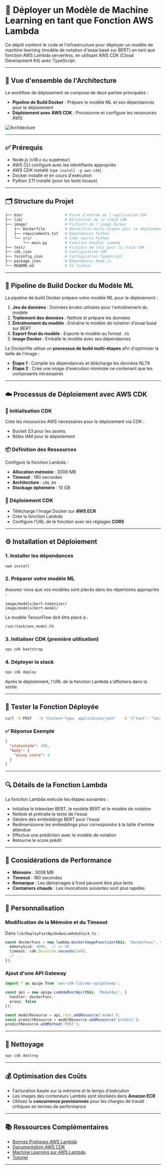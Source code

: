 # 🚀 Déployer un Modèle de Machine Learning en tant que Fonction AWS Lambda

Ce dépôt contient le code et l'infrastructure pour déployer un modèle de machine learning (modèle de notation d'essai basé sur BERT) en tant que fonction AWS Lambda serverless, en utilisant AWS CDK (Cloud Development Kit) avec TypeScript.

---

## 📌 Vue d'ensemble de l'Architecture

Le workflow de déploiement se compose de deux parties principales :

- **Pipeline de Build Docker** : Prépare le modèle ML et ses dépendances pour le déploiement  
- **Déploiement avec AWS CDK** : Provisionne et configure les ressources AWS  

![Architecture](./docs/deployment_workflow.png)

---

## ✅ Prérequis

- Node.js (v18.x ou supérieur)  
- AWS CLI configuré avec les identifiants appropriés  
- AWS CDK installé (`npm install -g aws-cdk`)  
- Docker installé et en cours d'exécution  
- Python 3.11 installé (pour les tests locaux)  

---

## 🗂️ Structure du Projet

```bash
├── bin/                   # Point d'entrée de l'application CDK
├── lib/                   # Définition de la stack CDK
├── image/                 # Fichiers de l'image Docker
│   ├── Dockerfile         # Dockerfile multi-étapes pour le déploiement Lambda
│   ├── requirements.txt   # Dépendances Python
│   └── src/               # Code source Python
│       └── main.py        # Fonction handler Lambda
├── test/                  # Fichiers de test pour la stack CDK
├── cdk.json               # Configuration CDK
├── tsconfig.json          # Configuration TypeScript
├── package.json           # Dépendances Node.js
└── README.md              # Ce fichier
```

---

## 🐳 Pipeline de Build Docker du Modèle ML

La pipeline de build Docker prépare votre modèle ML pour le déploiement :

1. **Jeu de données** : Données brutes utilisées pour l'entraînement du modèle  
2. **Traitement des données** : Nettoie et prépare les données  
3. **Entraînement du modèle** : Entraîne le modèle de notation d'essai basé sur BERT  
4. **Export final du modèle** : Exporte le modèle au format `.h5`  
5. **Image Docker** : Emballe le modèle avec ses dépendances  

Le Dockerfile utilise un **processus de build multi-étapes** afin d'optimiser la taille de l'image :

- **Étape 1** : Compile les dépendances et télécharge les données NLTK  
- **Étape 2** : Crée une image d'exécution minimale ne contenant que les composants nécessaires  

---

## ☁️ Processus de Déploiement avec AWS CDK

### 🔧 Initialisation CDK  
Crée les ressources AWS nécessaires pour le déploiement via CDK :

- Bucket S3 pour les assets  
- Rôles IAM pour le déploiement  

### 📦 Définition des Ressources  
Configure la fonction Lambda :

- **Allocation mémoire** : 3008 MB  
- **Timeout** : 180 secondes  
- **Architecture** : `x86_64`  
- **Stockage éphémère** : 10 GB  

### 🚀 Déploiement CDK  

- Télécharge l'image Docker sur **AWS ECR**  
- Crée la fonction Lambda  
- Configure l'URL de la fonction avec les réglages **CORS**  

---

## ⚙️ Installation et Déploiement

### 1. Installer les dépendances

```bash
npm install
```

### 2. Préparer votre modèle ML

Assurez-vous que vos modèles sont placés dans les répertoires appropriés :

```
image/models/bert-tokenizer/
image/models/bert-model/
```

Le modèle TensorFlow doit être placé à :

```bash
/var/task/aes_model.h5
```

### 3. Initialiser CDK (première utilisation)

```bash
npx cdk bootstrap
```

### 4. Déployer la stack

```bash
npx cdk deploy
```

Après le déploiement, l'URL de la fonction Lambda s'affichera dans la sortie.

---

## 🧪 Tester la Fonction Déployée

```bash
curl -X POST   -H "Content-Type: application/json"   -d '{"text": "Ceci est un essai pour être noté."}'   <FUNCTION_URL>
```

### ✅ Réponse Exemple

```json
{
  "statusCode": 200,
  "body": {
    "essay score": 4
  }
}
```

---

## 🔍 Détails de la Fonction Lambda

La fonction Lambda exécute les étapes suivantes :

- Initialise le tokenizer BERT, le modèle BERT et le modèle de notation  
- Nettoie et prétraite le texte de l'essai  
- Génère des embeddings BERT pour l'essai  
- Redimensionne les embeddings pour correspondre à la taille d'entrée attendue  
- Effectue une prédiction avec le modèle de notation  
- Retourne le score prédit  

---

## 🧠 Considérations de Performance

- **Mémoire** : 3008 MB  
- **Timeout** : 180 secondes  
- **Remarque** : Les démarrages à froid peuvent être plus lents  
- **Containers chauds** : Les invocations suivantes sont plus rapides

---

## 🔧 Personnalisation

### Modification de la Mémoire et du Timeout  
Dans `lib/DeployFastApiOnAwsLambdaStack.ts` :

```ts
const dockerFunc = new lambda.DockerImageFunction(this, "DockerFunc", {
  memorySize: 4096,  // en MB
  timeout: cdk.Duration.seconds(240),
  // ...
});
```

### Ajout d'une API Gateway

```ts
import * as apigw from 'aws-cdk-lib/aws-apigateway';

const api = new apigw.LambdaRestApi(this, 'ModelApi', {
  handler: dockerFunc,
  proxy: false
});

const modelResource = api.root.addResource('model');
const predictResource = modelResource.addResource('predict');
predictResource.addMethod('POST');
```

---

## 🧹 Nettoyage

```bash
npx cdk destroy
```

---

## 💰 Optimisation des Coûts

- Facturation basée sur la mémoire et le temps d'exécution  
- Les images des conteneurs Lambda sont stockées dans **Amazon ECR**  
- Utilisez la **concurrence provisionnée** pour les charges de travail critiques en termes de performance

---

## 📚 Ressources Complémentaires

- [Bonnes Pratiques AWS Lambda](https://docs.aws.amazon.com/lambda/latest/dg/best-practices.html)  
- [Documentation AWS CDK](https://docs.aws.amazon.com/cdk/)  
- [Machine Learning sur AWS Lambda](https://aws.amazon.com/blogs/machine-learning/)  
- [Tutoriel](https://youtu.be/RGIM4JfsSk0/)

---
